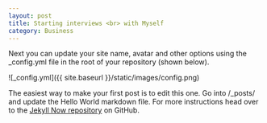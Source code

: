 ```yaml
---
layout: post
title: Starting interviews <br> with Myself
category: Business
---
```


Next you can update your site name, avatar and other options using the _config.yml file in the root of your repository (shown below).

![_config.yml]({{ site.baseurl }}/static/images/config.png)

The easiest way to make your first post is to edit this one. Go into /_posts/ and update the Hello World markdown file. For more instructions head over to the [Jekyll Now repository](https://github.com/barryclark/jekyll-now) on GitHub.